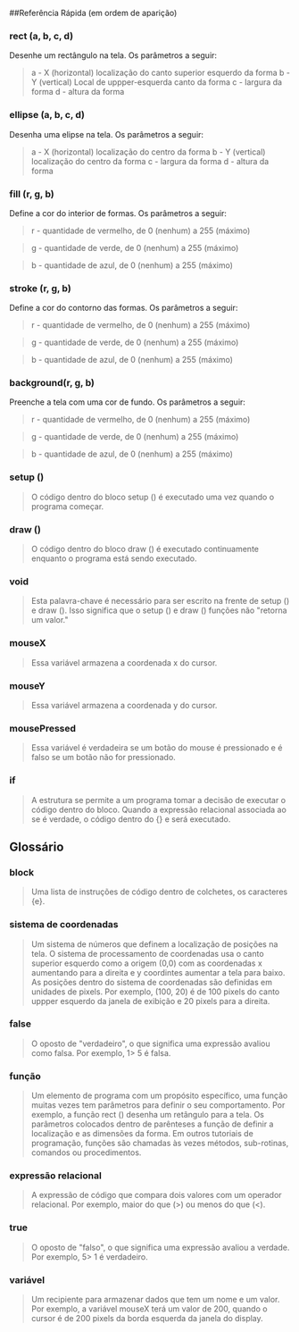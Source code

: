 ##Referência Rápida (em ordem de aparição)

### rect (a, b​​, c, d)

Desenhe um rectângulo na tela. Os parâmetros a seguir:

> a - X (horizontal) localização do canto superior esquerdo da forma
> b - Y (vertical) Local de uppper-esquerda canto da forma
> c - largura da forma
> d - altura da forma

### ellipse (a, b​​, c, d)

Desenha uma elipse na tela. Os parâmetros a seguir:

> a - X (horizontal) localização do centro da forma
> b - Y (vertical) localização do centro da forma
> c - largura da forma
> d - altura da forma

### fill (r, g, b)

Define a cor do interior de formas. Os parâmetros a seguir:

> r - quantidade de vermelho, de 0 (nenhum) a 255 (máximo)

> g - quantidade de verde, de 0 (nenhum) a 255 (máximo)

> b - quantidade de azul, de 0 (nenhum) a 255 (máximo)

### stroke (r, g, b)

Define a cor do contorno das formas. Os parâmetros a seguir:

> r - quantidade de vermelho, de 0 (nenhum) a 255 (máximo)

> g - quantidade de verde, de 0 (nenhum) a 255 (máximo)

> b - quantidade de azul, de 0 (nenhum) a 255 (máximo)

### background(r, g, b)

Preenche a tela com uma cor de fundo. Os parâmetros a seguir:

> r - quantidade de vermelho, de 0 (nenhum) a 255 (máximo)

> g - quantidade de verde, de 0 (nenhum) a 255 (máximo)

> b - quantidade de azul, de 0 (nenhum) a 255 (máximo)

### setup ()

> O código dentro do bloco setup () é executado uma vez quando o programa começar.

### draw ()

> O código dentro do bloco draw () é executado continuamente enquanto o programa está sendo executado.

### void

> Esta palavra-chave é necessário para ser escrito na frente de setup () e draw (). Isso significa que o setup () e draw () funções não "retorna um valor."

### mouseX

> Essa variável armazena a coordenada x do cursor.

### mouseY

> Essa variável armazena a coordenada y do cursor.

### mousePressed

> Essa variável é verdadeira se um botão do mouse é pressionado e é falso se um botão não for pressionado.

### if

> A estrutura se permite a um programa tomar a decisão de executar o código dentro do bloco. Quando a expressão relacional associada ao se é verdade, o código dentro do {} e será executado.

## Glossário

### block

> Uma lista de instruções de código dentro de colchetes, os caracteres {e}.

### sistema de coordenadas

> Um sistema de números que definem a localização de posições na tela. O sistema de processamento de coordenadas usa o canto superior esquerdo como a origem (0,0) com as coordenadas x aumentando para a direita e y coordintes aumentar a tela para baixo. As posições dentro do sistema de coordenadas são definidas em unidades de pixels. Por exemplo, (100, 20) é de 100 pixels do canto uppper esquerdo da janela de exibição e 20 pixels para a direita.

### false

> O oposto de "verdadeiro", o que significa uma expressão avaliou como falsa. Por exemplo, 1> 5 é falsa.

### função

> Um elemento de programa com um propósito específico, uma função muitas vezes tem parâmetros para definir o seu comportamento. Por exemplo, a função rect () desenha um retângulo para a tela. Os parâmetros colocados dentro de parênteses a função de definir a localização e as dimensões da forma. Em outros tutoriais de programação, funções são chamadas às vezes métodos, sub-rotinas, comandos ou procedimentos.

### expressão relacional

> A expressão de código que compara dois valores com um operador relacional. Por exemplo, maior do que (>) ou menos do que (<).

### true

> O oposto de "falso", o que significa uma expressão avaliou a verdade. Por exemplo, 5> 1 é verdadeiro.

### variável

> Um recipiente para armazenar dados que tem um nome e um valor. Por exemplo, a variável mouseX terá um valor de 200, quando o cursor é de 200 pixels da borda esquerda da janela do display.